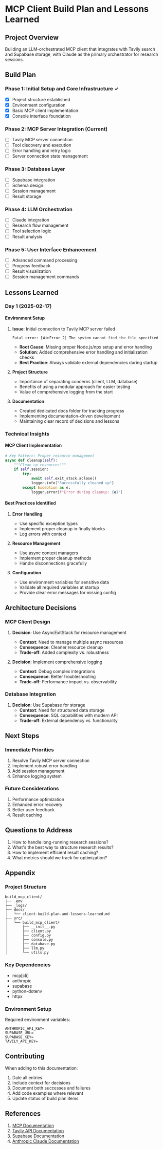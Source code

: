 # MCP Client Build Plan and Lessons Learned

## Project Overview

Building an LLM-orchestrated MCP client that integrates with Tavily search and Supabase storage, with Claude as the primary orchestrator for research sessions.

## Build Plan

### Phase 1: Initial Setup and Core Infrastructure ✓
- [x] Project structure established
- [x] Environment configuration
- [x] Basic MCP client implementation
- [x] Console interface foundation

### Phase 2: MCP Server Integration (Current)
- [ ] Tavily MCP server connection
- [ ] Tool discovery and execution
- [ ] Error handling and retry logic
- [ ] Server connection state management

### Phase 3: Database Layer
- [ ] Supabase integration
- [ ] Schema design
- [ ] Session management
- [ ] Result storage

### Phase 4: LLM Orchestration
- [ ] Claude integration
- [ ] Research flow management
- [ ] Tool selection logic
- [ ] Result analysis

### Phase 5: User Interface Enhancement
- [ ] Advanced command processing
- [ ] Progress feedback
- [ ] Result visualization
- [ ] Session management commands

## Lessons Learned

### Day 1 (2025-02-17)

#### Environment Setup
1. **Issue**: Initial connection to Tavily MCP server failed
   ```
   Fatal error: [WinError 2] The system cannot find the file specified
   ```
   - **Root Cause**: Missing proper Node.js/npx setup and error handling
   - **Solution**: Added comprehensive error handling and initialization checks
   - **Best Practice**: Always validate external dependencies during startup

2. **Project Structure**
   - Importance of separating concerns (client, LLM, database)
   - Benefits of using a modular approach for easier testing
   - Value of comprehensive logging from the start

3. **Documentation**
   - Created dedicated docs folder for tracking progress
   - Implementing documentation-driven development
   - Maintaining clear record of decisions and lessons

### Technical Insights

#### MCP Client Implementation
```python
# Key Pattern: Proper resource management
async def cleanup(self):
    """Clean up resources"""
    if self.session:
        try:
            await self.exit_stack.aclose()
            logger.info("Successfully cleaned up")
        except Exception as e:
            logger.error(f"Error during cleanup: {e}")
```

#### Best Practices Identified
1. **Error Handling**
   - Use specific exception types
   - Implement proper cleanup in finally blocks
   - Log errors with context

2. **Resource Management**
   - Use async context managers
   - Implement proper cleanup methods
   - Handle disconnections gracefully

3. **Configuration**
   - Use environment variables for sensitive data
   - Validate all required variables at startup
   - Provide clear error messages for missing config

## Architecture Decisions

### MCP Client Design
1. **Decision**: Use AsyncExitStack for resource management
   - **Context**: Need to manage multiple async resources
   - **Consequence**: Cleaner resource cleanup
   - **Trade-off**: Added complexity vs. robustness

2. **Decision**: Implement comprehensive logging
   - **Context**: Debug complex integrations
   - **Consequence**: Better troubleshooting
   - **Trade-off**: Performance impact vs. observability

### Database Integration
1. **Decision**: Use Supabase for storage
   - **Context**: Need for structured data storage
   - **Consequence**: SQL capabilities with modern API
   - **Trade-off**: External dependency vs. functionality

## Next Steps

### Immediate Priorities
1. Resolve Tavily MCP server connection
2. Implement robust error handling
3. Add session management
4. Enhance logging system

### Future Considerations
1. Performance optimization
2. Enhanced error recovery
3. Better user feedback
4. Result caching

## Questions to Address

1. How to handle long-running research sessions?
2. What's the best way to structure research results?
3. How to implement efficient result caching?
4. What metrics should we track for optimization?

## Appendix

### Project Structure
```
build_mcp_client/
├── .env
├── _logs/
├── docs/
│   └── client-build-plan-and-lessons-learned.md
├── src/
│   └── build_mcp_client/
│       ├── __init__.py
│       ├── client.py
│       ├── config.py
│       ├── console.py
│       ├── database.py
│       ├── llm.py
│       └── utils.py
```

### Key Dependencies
- mcp[cli]
- anthropic
- supabase
- python-dotenv
- httpx

### Environment Setup
Required environment variables:
```
ANTHROPIC_API_KEY=
SUPABASE_URL=
SUPABASE_KEY=
TAVILY_API_KEY=
```

## Contributing

When adding to this documentation:
1. Date all entries
2. Include context for decisions
3. Document both successes and failures
4. Add code examples where relevant
5. Update status of build plan items

## References

1. [MCP Documentation](https://modelcontextprotocol.io)
2. [Tavily API Documentation](https://docs.tavily.com)
3. [Supabase Documentation](https://supabase.com/docs)
4. [Anthropic Claude Documentation](https://docs.anthropic.com)